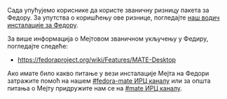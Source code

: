 <!--
.. link:
.. description:
.. tags: Fedora
.. date: 2012-11-10 20:51:28
.. title: Ризница пакета Мејта за Федору
.. slug: 2012-11-10-mate-package-repository-for-fedora
.. author: Steve Zesch
-->

Сада упућујемо кориснике да користе званичну ризницу пакета за Федору.
За упутства о коришћењу ове ризнице, погледајте [наш водич инсталације
за Федору](https://wiki.mate-desktop.org/#!pages/download.md#Fedora).

За више информација о Мејтовом званичном укључењу у Федиру, погледајте следеће:

  * <https://fedoraproject.org/wiki/Features/MATE-Desktop>

Ако имате било какво питање у вези инсталације Мејта на Федори затражите
помоћ на нашем [#fedora-mate ИРЦ каналу](https://web.libera.chat/?#fedora-mate)
или за општа питања о Мејту придружите нам се на [#mate ИРЦ каналу](https://web.libera.chat/?#mate).
